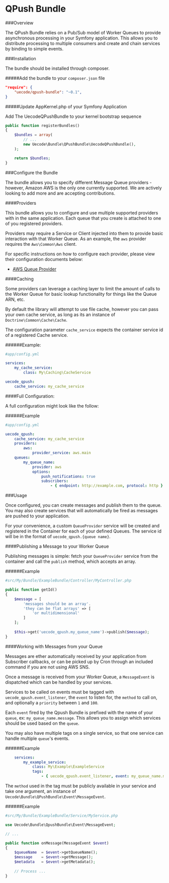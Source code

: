 QPush Bundle
=======================

###Overview

The QPush Bundle relies on a Pub/Sub model of Worker Queues to provide asynchronous
processing in your Symfony application.  This allows you to distribute processing to
multiple consumers and create and chain services by binding to simple events.

###Installation

The bundle should be installed through composer.

#####Add the bundle to your `composer.json` file

```json
"require": {
    "uecode/qpush-bundle": "~0.1",
}
```

#####Update AppKernel.php of your Symfony Application

Add The UecodeQPushBundle to your kernel bootstrap sequence

```php
public function registerBundles()
{
	$bundles = array(
    	// ...
    	new Uecode\Bundle\QPushBundle\UecodeQPushBundle(),
    );

    return $bundles;
}
```

###Configure the Bundle

The bundle allows you to specify different Message Queue providers - however, 
Amazon AWS is the only one currently supported. We are actively looking to add
more and are accepting contributions.

####Providers

This bundle allows you to configure and use multiple supported providers with in the same 
application.  Each queue that you create is attached to one of you registered providers.

Providers may require a Service or Client injected into them to provide basic
interaction with that Worker Queue.  As an example, the `aws` provider requires the
`Aws\Common\Aws` client.

For specific instructions on how to configure each provider, please view their configuration
documents below:

 - [AWS Queue Provider](/docs/aws-queue-provider.md)

####Caching

Some providers can leverage a caching layer to limit the amount of calls to the Worker Queue
for basic lookup functionality for things like the Queue ARN, etc.

By default the library will attempt to use file cache, however you can pass your
own cache service, as long as its an instance of `Doctrine\Common\Cache\Cache`.

The configuration parameter `cache_service` expects the container service id of a registered
Cache service.

######Example:
```yaml
#app/config.yml

services:
	my_cache_service:
		class: My\Caching\CacheService

uecode_qpush:
	cache_service: my_cache_service
```

####Full Configuration:

A full configuration might look like the follow:

######Example

```yaml
#app/config.yml

uecode_qpush:
	cache_service: my_cache_service
    providers:
    	aws:
    		provider_service: aws.main
    queues:
        my_queue_name:
        	provider: aws
        	options:
            	push_notifications: true
            	subscribers:
                	- { endpoint: http://example.com, protocol: http }
```

###Usage

Once configured, you can create messages and publish them to the queue.  You may also
create services that will automatically be fired as messages are pushed to your application.

For your convenience, a custom `QueueProvider` service will be created and registered in the Container for
each of your defined Queues. The service id will be in the format of `uecode_qpush.{queue name}`.

####Publishing a Message to your Worker Queue

Publishing messages is simple: fetch your `QueueProvider` service from the container and
call the `publish` method, which accepts an array.

######Example

```php
#src/My/Bundle/ExampleBundle/Controller/MyController.php

public function getId()
{
    $message = [ 
        'messages should be an array'.
        'they can be flat arrays' => [
            'or multidimensional'
        ]
    ];
    
    $this->get('uecode_qpush.my_queue_name')->publish($message);
}

```

####Working with Messages from your Queue

Messages are ether automatically received by your application from Subscriber callbacks,
or can be picked up by Cron through an included command if you are not using AWS SNS.

Once a message is received from your Worker Queue, a `MessageEvent` is dispatched which
can be handled by your services.

Services to be called on events must be tagged with  `uecode_qpush.event_listener`, the
`event` to listen for, the `method` to call on, and optionally a `priority` between `1` and `100`.

Each `event` fired by the Qpush Bundle is prefixed with the name of your `queue`, ex: `my_queue_name.message`.
This allows you to assign which services should be used based on the `queue`.

You may also have multiple tags on a single service, so that one service can handle multiple `queue`'s events.

######Example
```yaml
	services:
		my_example_service:
			class: My\Example\ExampleService
			tags:
				- { uecode_qpush.event_listener, event: my_queue_name.message, method: onMessage }
```

The `method` used in the tag must be publicly available in your service and take one argument,
an instance of `Uecode\Bundle\QPushBundle\Event\MessageEvent`.

######Example
```php
#src/My/Bundle/ExampleBundle/Service/MyService.php

use Uecode\Bundle\QpushBundle\Event\MessageEvent;

// ...

public function onMessage(MessageEvent $event)
{
    $queueName	= $event->getQueueName();
    $message	= $event->getMessage();
    $metadata	= $event->getMetadata();
    
    // Process ...
}
```
